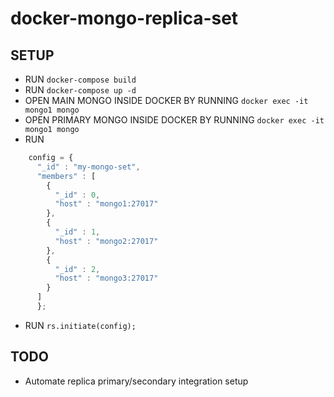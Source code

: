 # docker-mongo-replica-set


## SETUP

- RUN `docker-compose build`
- RUN `docker-compose up -d`
- OPEN MAIN MONGO INSIDE DOCKER BY RUNNING `docker exec -it mongo1 mongo`
- OPEN PRIMARY MONGO INSIDE DOCKER BY RUNNING `docker exec -it mongo1 mongo`
- RUN 
```javascript
    config = {
      "_id" : "my-mongo-set",
      "members" : [
        {
          "_id" : 0,
          "host" : "mongo1:27017"
        },
        {
          "_id" : 1,
          "host" : "mongo2:27017"
        },
        {
          "_id" : 2,
          "host" : "mongo3:27017"
        }
      ]
      };
```
- RUN `rs.initiate(config);`


## TODO
- Automate replica primary/secondary integration setup
